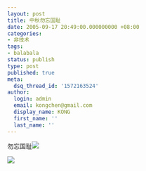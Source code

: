 ```yaml
---
layout: post
title: 中秋勿忘国耻
date: 2005-09-17 20:49:00.000000000 +08:00
categories:
- 非技术
tags:
- balabala
status: publish
type: post
published: true
meta:
  dsq_thread_id: '1572163524'
author:
  login: admin
  email: kongchen@gmail.com
  display_name: KONG
  first_name: ''
  last_name: ''
---
```

勿忘国耻![](assets/pic1112769049483.jpg)

![](assets/xin_9e7bfbf607fd4901bc3c94f9ba675595.jpg)